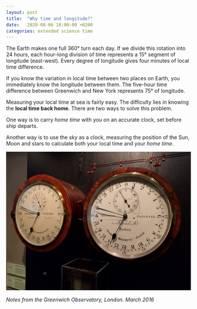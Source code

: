 ```yaml
---
layout: post
title:  "Why time and longitude?"
date:   2020-08-06 18:00:00 +0200
categories: extended science time 
---
```


The Earth makes one full 360&#176; turn each day. If we divide this rotation into 24 hours, each hour-long division of time represents a 15&#176; segment of longitude (east-west). Every degree of longitude gives four minutes of local time difference.

If you know the variation in local time between two places on Earth, you immediately know the longitude between them. The five-hour time difference between Greenwich and New York represents 75&#176; of longitude.

Measuring your local time at sea is fairly easy. The difficulty lies in knowing the <span class="bw">**local time back home**</span>. There are two ways to solve this problem. 

One way is to carry _home time_ with you on an accurate clock, set before ship departs. 

Another way is to use the sky as a clock, measuring the position of the Sun, Moon and stars to calculate both your local time and your _home time_.

<img src="/images/clock.jpg" alt="Clock Greenwich Observatory" class="post-image"/>

_Notes from the Greenwich Observatory, London. March 2016_
